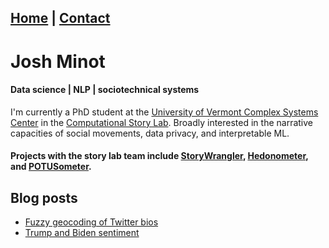 ## [Home](index.md) | [Contact](contact.md)

# Josh Minot
#### Data science | NLP | sociotechnical systems

I'm currently a PhD student at the [University of Vermont Complex Systems Center](https://twitter.com/uvmcomplexity) in the [Computational Story Lab](https://twitter.com/compstorylab).
Broadly interested in the narrative capacities of social movements, data privacy, and interpretable ML. 


#### Projects with the story lab team include [StoryWrangler](https://storywrangling.org), [Hedonometer](https://hedonometer.org), and [POTUSometer](http://compstorylab.org/potusometer/).


## Blog posts 
* [Fuzzy geocoding of Twitter bios](blog/post_1/post_1)
* [Trump and Biden sentiment](blog/post_2/post_2)




